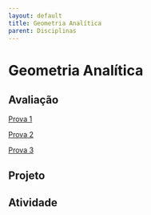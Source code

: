 ```yaml
---
layout: default
title: Geometria Analítica
parent: Disciplinas
---
```


# Geometria Analítica

## Avaliação

[Prova 1](prova1.pdf)

[Prova 2](prova2.pdf)

[Prova 3](prova3.pdf)

## Projeto

## Atividade



